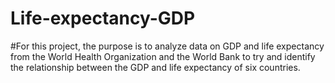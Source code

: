 # Life-expectancy-GDP

#For this project, the purpose is to analyze data on GDP and life expectancy from the World Health Organization and the World Bank to try and identify the relationship between the GDP and life expectancy of six countries. 
